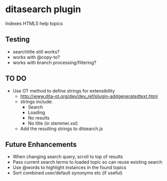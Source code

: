 # ditasearch plugin

Indexes HTML5 help topics

## Testing
* searchtitle still works?
* works with @copy-to?
* works with branch processing/filtering?


## TO DO

* Use OT method to define strings for extensibility
  * http://www.dita-ot.org/dev/dev_ref/plugin-addgeneratedtext.html
  * strings include:
    * Search
    * Loading
    * No results
    * No title (in stemmer.xsl) 
  * Add the resulting strings to ditsearch.js

## Future Enhancements
* When changing search query, scroll to top of results
* Pass current search terms to loaded topic so can reuse existing search
* Use @words to highlight instances in the found topics
* Sort combined user/default synonyms etc (if useful)


